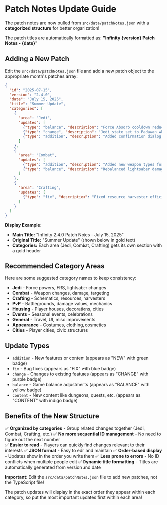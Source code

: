 # Patch Notes Update Guide

The patch notes are now pulled from `src/data/patchNotes.json` with a **categorized structure** for better organization!

The patch titles are automatically formatted as: **"Infinity {version} Patch Notes - {date}"**

## Adding a New Patch

Edit the `src/data/patchNotes.json` file and add a new patch object to the appropriate month's patches array:

```json
{
  "id": "2025-07-15",
  "version": "2.4.0",
  "date": "July 15, 2025",
  "title": "Summer Update",
  "categories": [
    {
      "area": "Jedi",
      "updates": [
        {"type": "balance", "description": "Force Absorb cooldown reduced from 500ms to 333ms in PVP"},
        {"type": "change", "description": "Jedi state set to Padawan when leaving FRS"},
        {"type": "addition", "description": "Added confirmation dialog when rejoining FRS at Force Shrine"}
      ]
    },
    {
      "area": "Combat",
      "updates": [
        {"type": "addition", "description": "Added new weapon types for Commando"},
        {"type": "balance", "description": "Rebalanced lightsaber damage output"}
      ]
    },
    {
      "area": "Crafting",
      "updates": [
        {"type": "fix", "description": "Fixed resource harvester efficiency calculations"}
      ]
    }
  ]
}
```

**Display Example:**

- **Main Title:** "Infinity 2.4.0 Patch Notes - July 15, 2025"
- **Original Title:** "Summer Update" (shown below in gold text)
- **Categories:** Each area (Jedi, Combat, Crafting) gets its own section with a gold header

## Recommended Category Areas

Here are some suggested category names to keep consistency:

- **Jedi** - Force powers, FRS, lightsaber changes
- **Combat** - Weapon changes, damage, targeting
- **Crafting** - Schematics, resources, harvesters
- **PvP** - Battlegrounds, damage values, mechanics
- **Housing** - Player houses, decorations, cities
- **Events** - Seasonal events, celebrations
- **General** - Travel, UI, misc improvements
- **Appearance** - Costumes, clothing, cosmetics
- **Cities** - Player cities, civic structures

## Update Types

- `addition` - New features or content (appears as "NEW" with green badge)
- `fix` - Bug fixes (appears as "FIX" with blue badge)  
- `change` - Changes to existing features (appears as "CHANGE" with purple badge)
- `balance` - Game balance adjustments (appears as "BALANCE" with yellow badge)
- `content` - New content like dungeons, quests, etc. (appears as "CONTENT" with indigo badge)

## Benefits of the New Structure

✅ **Organized by categories** - Group related changes together (Jedi, Combat, Crafting, etc.)
✅ **No more sequential ID management** - No need to figure out the next number  
✅ **Easier to read** - Players can quickly find changes relevant to their interests
✅ **JSON format** - Easy to edit and maintain
✅ **Order-based display** - Updates show in the order you write them
✅ **Less prone to errors** - No ID conflicts when multiple people edit
✅ **Dynamic title formatting** - Titles are automatically generated from version and date

**Important**: Edit the `src/data/patchNotes.json` file to add new patches, not the TypeScript file!

The patch updates will display in the exact order they appear within each category, so put the most important updates first within each area!
